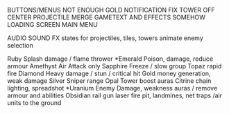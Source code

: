 BUTTONS/MENUS
NOT ENOUGH GOLD NOTIFICATION
FIX TOWER OFF CENTER PROJECTILE
MERGE GAMETEXT AND EFFECTS SOMEHOW
LOADING SCREEN
MAIN MENU

AUDIO SOUND FX
states for projectiles, tiles, towers
animate enemy selection

Ruby		Splash damage / flame thrower
*Emerald  	Poison, damage, reduce armour
Amethyst  	Air Attack only
Sapphire	Freeze / slow group 
Topaz 		rapid fire
Diamond		Heavy damage / stun / critical hit 
Gold 		money generation, weak damage
Silver		Sniper range
Opal		Tower boost auras
Citrine     chain lighting, spreadshot
*Uranium	Enemy Damage, weakness auras / remove armour and abilities
Obsidian	rail gun laser
fire pit, landmines, net traps /air units to the ground
